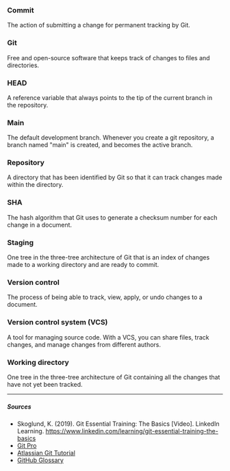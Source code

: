 ### Commit
The action of submitting a change for permanent tracking by Git.

### Git
Free and open-source software that keeps track of changes to files and directories.

### HEAD
A reference variable that always points to the tip of the current branch in the repository.

### Main
The default development branch. Whenever you create a git repository, a branch named "main" is created, and becomes the active branch.

### Repository
A directory that has been identified by Git so that it can track changes made within the directory.

### SHA
The hash algorithm that Git uses to generate a checksum number for each change in a document.

### Staging
One tree in the three-tree architecture of Git that is an index of changes made to a working directory and are ready to commit.

### Version control
The process of being able to track, view, apply, or undo changes to a document.

### Version control system (VCS)
A tool for managing source code. With a VCS, you can share files, track changes, and manage changes from different authors.

### Working directory
One tree in the three-tree architecture of Git containing all the changes that have not yet been tracked.

***

##### Sources
- Skoglund, K. (2019). Git Essential Training: The Basics [Video]. LinkedIn Learning. https://www.linkedin.com/learning/git-essential-training-the-basics
- [Git Pro](https://git-scm.com/)
- [Atlassian Git Tutorial](https://www.atlassian.com/git/tutorials/learn-git-with-bitbucket-cloud)
- [GitHub Glossary](https://docs.github.com/en/get-started/quickstart/github-glossary)